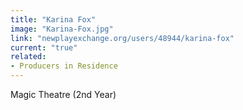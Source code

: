```yaml
---
title: "Karina Fox"
image: "Karina-Fox.jpg"
link: "newplayexchange.org/users/48944/karina-fox"
current: "true"
related:
- Producers in Residence
---
```


Magic Theatre (2nd Year)

